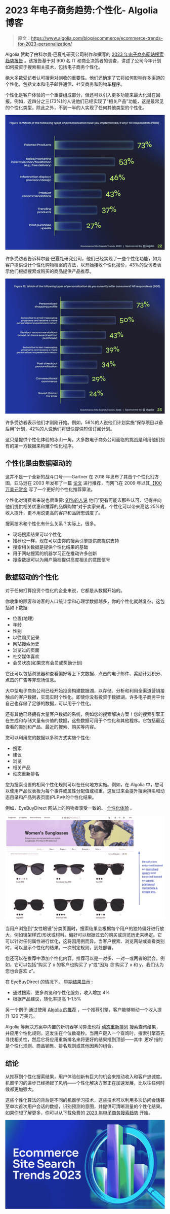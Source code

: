 # 2023 年电子商务趋势:个性化- Algolia 博客

> 原文：<https://www.algolia.com/blog/ecommerce/ecommerce-trends-for-2023-personalization/>

Algolia 赞助了由科尔曼·巴夏礼研究公司制作和撰写的 [2023 年电子商务网站搜索趋势报告](https://www.algolia.com/dg/ecommerce-site-search-trends-2023/p/1) 。该报告基于对 900 名 IT 和商业决策者的调查，讲述了公司今年计划如何投资于搜索相关技术，包括电子商务个性化。

绝大多数受访者认可搜索对创收的重要性。他们还确定了它将如何影响许多渠道的个性化，包括文本和电子邮件通信、社交商务和购物车程序。

个性化是客户体验的一个重要组成部分，但还可以引入更多功能来最大化潜在回报。例如，近四分之三(73%)的人说他们已经实现了“相关产品”功能，这是最常见的个性化类型。除此之外，不到一半的人实现了任何其他类型的个性化。

[![personalization survey](img/6c9b77ce3c0e4cba96cccd0812ade310.png)](https://www.algolia.com/dg/ecommerce-site-search-trends-2023/p/1)

许多受访者告诉科尔曼·巴夏礼研究公司，他们已经实现了一些个性化功能，如为客户提供设计个性化购物档案的方法，以开始接收个性化报价，43%的受访者表示他们根据搜索或购买的商品提供产品推荐。

[![personalization chart](img/e55b7d3a968424926bb363bc110bbab5.png)](https://www.algolia.com/dg/ecommerce-site-search-trends-2023/p/1)

许多受访者表示他们才刚刚开始。例如，56%的人说他们计划实施“保存项目以备后用”计划，42%的人说他们将很快提供短信订阅计划。

这只是提供个性化体验的冰山一角。大多数电子商务公司面临的挑战是利用他们拥有的第一方数据来构建个性化程序。

## [](#personalization-is-powered-by-data)个性化是由数据驱动的

这并不是一个全新的战斗口号——Gartner 在 2018 年发布了其首个个性化幻方图[](https://www.gartner.com/en/documents/3883805)，亚马逊在 2003 年发布了一篇 [论文](https://assets.amazon.science/76/9e/7eac89c14a838746e91dde0a5e9f/two-decades-of-recommender-systems-at-amazon.pdf) 进行推荐，而网飞在 2009 年以其[【100 万美元赏金](https://en.wikipedia.org/wiki/Netflix_Prize) 写了一个更好的个性化推荐算法。

个性化对消费者来说也很重要: [91%的人说](https://newsroom.accenture.com/news/widening-gap-between-consumer-expectations-and-reality-in-personalization-signals-warning-for-brands-accenture-interactive-research-finds.htm) 他们“更有可能去那些认可、记得并向他们提供相关优惠和推荐的品牌购物”对于卖家来说，个性化可以带来高达 25%的收入提升，更不用说更高的客户和品牌忠诚度了。

搜索技术和个性化有什么关系？实际上，很多。

*   现场搜索结果可以个性化
*   推荐也一样，现在可以由你的搜索引擎提供商提供支持
*   搜索相关数据是提供个性化结果的基础
*   用于网站搜索的机器学习正在推动许多创新
*   搜索数据可以为用户简档提供高度相关的意图信号

## [](#data-driven-personalization)数据驱动的个性化

对于任何打算投资个性化的企业来说，它都是从数据开始的。

你收集的顾客和访客的人口统计学和心理学数据越多，你的个性化就越复杂。这包括如下数据:

*   位置(地理)
*   年龄
*   性别
*   以往购买记录
*   网站搜索历史
*   浏览过的页面
*   社交媒体喜欢
*   会员状态(如果您有会员或奖励计划)

它还可以包括浏览器和查看偏好等上下文数据、点击的电子邮件、奖励计划积分、点击的广告等非现场信息。

大中型电子商务公司已经开始投资构建数据湖，以存储、分析和利用全渠道营销接触点的客户数据，实现实时个性化。即使你没有投资于数据湖，许多电子商务平台自己也存储了足够的数据，可以用于个性化。

还有其他已经拥有大量客户数据的系统，例如您的搜索解决方案！您的搜索引擎正在生成和存储大量有价值的数据，这些数据可用于个性化和其他程序。它包括最近查看的类别和产品、最近的搜索、购买等内容。

您可以利用您的数据以多种方式实施个性化:

*   搜索
*   建议
*   浏览
*   相关产品
*   动态重新排名

您为搜索设置的相同个性化规则可以在任何地方实施。例如，在 Algolia 中，您可以使用产品仪表板为每个事件或属性分配值或权重，这反过来会提升搜索排名和动态目录和产品列表页面(PLP)中的个性化结果。

例如，EyeBuyDirect 网站上的购物者享受一致的、 [个性化体验](https://www.algolia.com/blog/customers/best-practices-for-ecommerce-personalization/) 。

![eyebuydirect site personalization](img/aab9c73c32d57405ddea5de283ecbefd.png)

当用户浏览到“女性眼镜”分类页面时，搜索结果会根据每个用户的独特偏好进行放大，例如镜架样式/形状或材料。偏好可以根据过去的购买或浏览历史来确定。它可以针对任何属性进行优化，这将因用例而异。当客户搜索、浏览网站或查看类别时，可以显示个性化的结果。一次制定规则，到处部署。

您还可以在推荐中添加个性化内容。推荐可以是一对多、一对一或两者的混合。例如，它可以包括“购买了 x 的客户也购买了 y”或“因为 *您* 购买了 x 和 y，我们认为您也会喜欢 z”。

在 EyeBuyDirect 的情况下， [早期结果显示](https://www.algolia.com/blog/customers/best-practices-for-ecommerce-personalization/) :

*   通过搜索、更多浏览和个性化服务，收入增加 4%
*   根据产品建议，转化率提高 1–1.5%

另一个例子:通过使用 [Algolia 的推荐](https://www.algolia.com/products/recommendations/) ，一个推荐引擎，客户能够带动一个[](https://www.algolia.com/dg/forrester-tei-report/p/1)收入提升 120 万美元。

Algolia 等解决方案中内置的新机器学习算法也将 [动态重新排列](https://www.algolia.com/doc/guides/algolia-ai/re-ranking/) 搜索查询结果，并应用个性化规则。这发生在个位数毫秒。当用户键入一个查询时，搜索引擎首先寻找相关性，然后它将应用重新排名来将更好的结果推到顶部——其中 *更好* 指的是个性化规则、商品销售、排名规则或其他因素的组合。

## [](#conclusion)结论

从推荐到个性化搜索结果，用户体验创新有巨大的机会来推动收入和客户忠诚度。机器学习的进步已经扬起了风帆——个性化解决方案正在加速发展，比以往任何时候都更加强大。

这些个性化算法的背后是不同的机器学习技术，这些技术可以利用多次访问会话甚至单次首次用户会话的数据，识别预测的意图，并提供可清晰测量的个性化结果。 如果你想了解更多，你可以从下载免费的 [2023 年电子商务搜索趋势](https://www.algolia.com/dg/ecommerce-site-search-trends-2023/p/1) 开始。

[![ecommerce state of search report](img/3c492fc574656828ddc88a05b897c243.png)](https://www.algolia.com/dg/ecommerce-site-search-trends-2023/p/1)